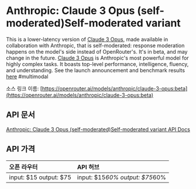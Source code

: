 # Anthropic: Claude 3 Opus (self-moderated)Self-moderated variant

This is a lower-latency version of [Claude 3 Opus](/models/anthropic/claude-3-opus), made available in collaboration with Anthropic, that is self-moderated: response moderation happens on the model's side instead of OpenRouter's. It's in beta, and may change in the future.
[Claude 3 Opus](/models/anthropic/claude-3-opus) is Anthropic's most powerful model for highly complex tasks. It boasts top-level performance, intelligence, fluency, and understanding.
See the launch announcement and benchmark results [here](https://www.anthropic.com/news/claude-3-family)
#multimodal

소스 링크 이름: [https://openrouter.ai/models/anthropic/claude-3-opus:beta](https://openrouter.ai/models/anthropic/claude-3-opus:beta)

## API 문서

[Anthropic: Claude 3 Opus (self-moderated)Self-moderated variant API Docs](../apis/kr/Anthropic:_Claude_3_Opus_(self-moderated)Self-moderated_variant.md)

## API 가격

| 오픈 라우터 | API 허브 |
|:---|:---|
| input: $15 output: $75 | input: $15*60% output: $75*60% |
